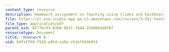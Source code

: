 ```yaml
---
content_type: resource
description: Homework assignment on teaching using slides and backboards.
file: https://ol-ocw-studio-app-qa.s3.amazonaws.com/courses/5-95j-teaching-college-level-science-and-engineering-spring-2009/8dfaff69f526e8b4ca0acb3af69de054_MIT5_95js09_hw06.pdf
file_type: application/pdf
parent_uid: 8577bc93-83b0-863f-794d-25d009ad0f8f
resourcetype: Document
title: 'Homework 6 '
uid: 8dfaff69-f526-e8b4-ca0a-cb3af69de054
---
```

